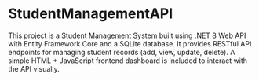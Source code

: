 # StudentManagementAPI
This project is a Student Management System built using .NET 8 Web API with Entity Framework Core and a SQLite database. It provides RESTful API endpoints for managing student records (add, view, update, delete). A simple HTML + JavaScript frontend dashboard is included to interact with the API visually.
